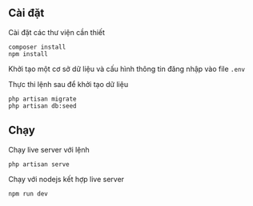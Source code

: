 ## Cài đặt

Cài đặt các thư viện cần thiết

``` 
composer install
npm install
```

Khởi tạo một cơ sở dữ liệu và cấu hình thông tin đăng nhập
vào file `.env`

Thực thi lệnh sau để khởi tạo dữ liệu

```
php artisan migrate
php artisan db:seed
```

## Chạy

Chạy live server với lệnh

```
php artisan serve
```

Chạy với nodejs kết hợp live server

```
npm run dev
```

##

